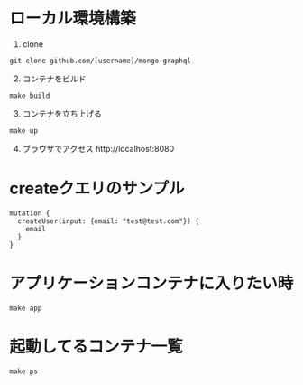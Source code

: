 # ローカル環境構築
1. clone

```
git clone github.com/[username]/mongo-graphql
```

2. コンテナをビルド

```
make build
```

3. コンテナを立ち上げる

```
make up
```

4. ブラウザでアクセス
http://localhost:8080

# createクエリのサンプル

```
mutation {
  createUser(input: {email: "test@test.com"}) {
    email
  }
}
```

# アプリケーションコンテナに入りたい時

```
make app
```

# 起動してるコンテナ一覧

```
make ps
```
